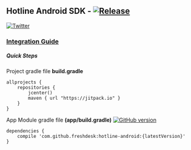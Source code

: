 ## Hotline Android SDK - [![Release](https://jitpack.io/v/freshdesk/hotline-android.svg)](https://jitpack.io/#freshdesk/hotline-android)

[![Twitter](https://img.shields.io/badge/twitter-@GetHotline-orange.svg?style=flat)](https://twitter.com/GetHotline)

### [Integration Guide](http://support.hotline.io/support/solutions/folders/271861)

##### Quick Steps
Project gradle file **build.gradle**
```
allprojects {
    repositories {
        jcenter()
        maven { url "https://jitpack.io" }
    }
}
```

App Module gradle file **(app/build.gradle)** [![GitHub version](https://badge.fury.io/gh/freshdesk%2Fhotline-android.svg)](https://badge.fury.io/gh/freshdesk%2Fhotline-android)
```
dependencies {
    compile 'com.github.freshdesk:hotline-android:{latestVersion}'
}
```

